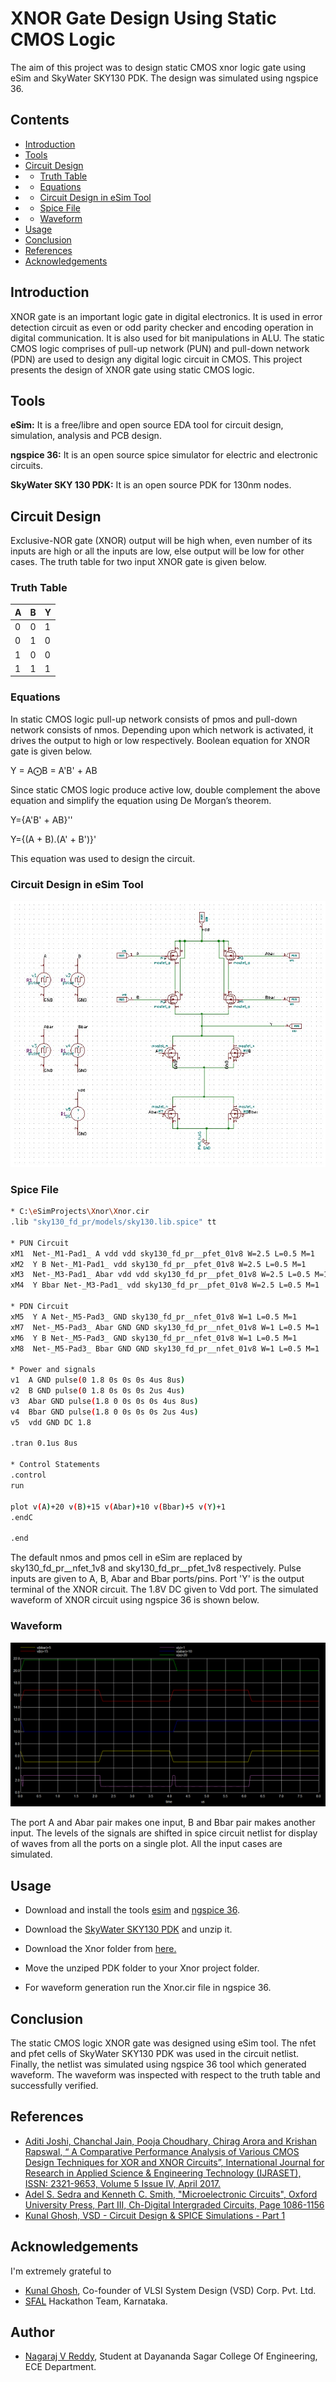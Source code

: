 # XNOR Gate Design Using Static CMOS Logic

The aim of this project was to design static CMOS xnor logic gate using  eSim and SkyWater SKY130 PDK.
The design was simulated using ngspice 36.


## Contents

 - [Introduction](#Introduction)
 - [Tools](#Tools)
 - [Circuit Design](#Circuit-Design)
 - - [Truth Table](#Truth-Table)
 - - [Equations](#Equations)
 - - [Circuit Design in eSim Tool](#Circuit-Design-in-eSim-Tool)
 - - [Spice File](#Spice-File)
 - - [Waveform](#Waveform)
 - [Usage](#Usage)
 - [Conclusion](#Conclusion)
 - [References](#References)
 - [Acknowledgements](#Acknowledgements)


## Introduction

XNOR gate is an important logic gate in digital electronics. It is used in error detection circuit as even or odd parity checker and encoding operation in digital communication.  It is also used for bit manipulations in ALU. The static CMOS logic comprises of pull-up network (PUN) and pull-down network (PDN) are used to design any digital logic circuit in CMOS. This project presents the design of XNOR gate using static CMOS logic.


## Tools

**eSim:** It is a free/libre and open source EDA tool for circuit design, simulation, analysis and PCB design. 

**ngspice 36:** It is an open source spice simulator for electric and electronic circuits.

**SkyWater SKY 130 PDK:** It is an open source PDK for 130nm nodes.

## Circuit Design

Exclusive-NOR gate (XNOR) output will be high when, even number of its inputs are high or all the inputs are low, else output will be low for other cases. The truth table for two input XNOR gate is given below.
### Truth Table

| A | B | Y |
| -------------- | --------------- | --------------- |
| 0 | 0 | 1 |
| 0 | 1 | 0 |
| 1 | 0 | 0 |
| 1 | 1 | 1 |

### Equations

In static CMOS logic pull-up network consists of pmos and pull-down network consists of nmos. Depending upon which network is activated, it drives the output to high or low respectively. Boolean equation for XNOR gate is given below.

Y = A⨀B = A'B' + AB

Since static CMOS logic produce active low, double complement the above equation and simplify the equation using De Morgan’s theorem.

Y={A'B' + AB}''

Y={(A + B).(A' + B')}'

This equation was used to design the circuit.

### Circuit Design in eSim Tool

<img src='images/Circuit.jpeg'>

### Spice File

```bash
* C:\eSimProjects\Xnor\Xnor.cir
.lib "sky130_fd_pr/models/sky130.lib.spice" tt

* PUN Circuit
xM1  Net-_M1-Pad1_ A vdd vdd sky130_fd_pr__pfet_01v8 W=2.5 L=0.5 M=1
xM2  Y B Net-_M1-Pad1_ vdd sky130_fd_pr__pfet_01v8 W=2.5 L=0.5 M=1
xM3  Net-_M3-Pad1_ Abar vdd vdd sky130_fd_pr__pfet_01v8 W=2.5 L=0.5 M=1
xM4  Y Bbar Net-_M3-Pad1_ vdd sky130_fd_pr__pfet_01v8 W=2.5 L=0.5 M=1

* PDN Circuit
xM5  Y A Net-_M5-Pad3_ GND sky130_fd_pr__nfet_01v8 W=1 L=0.5 M=1
xM7  Net-_M5-Pad3_ Abar GND GND sky130_fd_pr__nfet_01v8 W=1 L=0.5 M=1
xM6  Y B Net-_M5-Pad3_ GND sky130_fd_pr__nfet_01v8 W=1 L=0.5 M=1
xM8  Net-_M5-Pad3_ Bbar GND GND sky130_fd_pr__nfet_01v8 W=1 L=0.5 M=1

* Power and signals		
v1  A GND pulse(0 1.8 0s 0s 0s 4us 8us)	
v2  B GND pulse(0 1.8 0s 0s 0s 2us 4us)			
v3  Abar GND pulse(1.8 0 0s 0s 0s 4us 8us)			
v4  Bbar GND pulse(1.8 0 0s 0s 0s 2us 4us)			
v5  vdd GND DC 1.8

.tran 0.1us 8us

* Control Statements
.control
run

plot v(A)+20 v(B)+15 v(Abar)+10 v(Bbar)+5 v(Y)+1
.endC

.end
```

The default nmos and pmos cell in eSim are replaced by sky130_fd_pr__nfet_1v8 and sky130_fd_pr__pfet_1v8 respectively. Pulse inputs are given to A, B, Abar and Bbar ports/pins. Port 'Y' is the output terminal of the XNOR circuit. The 1.8V DC given to Vdd port. The simulated waveform of XNOR circuit using ngspice 36 is shown below.

### Waveform

<img src='images/Waveform.png'>

The port A and Abar pair makes one input, B and Bbar pair makes another input. The levels of the signals are shifted in spice circuit netlist for display of waves from all the ports on a single plot. All the input cases are simulated. 

## Usage

- Download and install the tools [esim](https://esim.fossee.in/download) and [ngspice 36](http://ngspice.sourceforge.net/download.html).

- Download the [SkyWater SKY130 PDK](https://static.fossee.in/esim/installation-files/sky130_fd_pr.zip) and unzip it.

- Download the Xnor folder from [here.](https://github.com/Knavere29/XNOR-Gate-Design-Using-Static-CMOS-Logic)

- Move the unziped PDK folder to your Xnor project folder.

- For waveform generation run the Xnor.cir file in ngspice 36.

## Conclusion 

The static CMOS logic XNOR gate was designed using eSim tool. The nfet and pfet cells of SkyWater SKY130 PDK was used in the circuit netlist. Finally, the netlist was simulated using ngspice 36 tool which generated waveform. The waveform was inspected with respect to the truth table and successfully verified.


## References

- [Aditi Joshi, Chanchal Jain, Pooja Choudhary, Chirag Arora and Krishan Rapswal, “ A Comparative Performance Analysis of Various CMOS Design Techniques for XOR and XNOR Circuits”, International Journal for Research in Applied Science & Engineering Technology (IJRASET), ISSN: 2321-9653, Volume 5 Issue IV, April 2017.](http://citeseerx.ist.psu.edu/viewdoc/download?doi=10.1.1.691.1319&rep=rep1&type=pdf) 
- [Adel S. Sedra and Kenneth C. Smith, "Microelectronic Circuits", Oxford University Press, Part III, Ch-Digital Intergraded Circuits, Page 1086-1156](https://www.amazon.in/Microelectronic-Circuits-Electrical-Computer-Engineering/dp/0199339139)
- [Kunal Ghosh, VSD - Circuit Design & SPICE Simulations - Part 1](https://www.udemy.com/course/vlsi-academy-circuit-design/)

## Acknowledgements

I'm extremely grateful to

- [Kunal Ghosh](https://github.com/kunalg123), Co-founder of VLSI System Design (VSD) Corp. Pvt. Ltd.
 - [SFAL](https://www.sfalcoe.com/) Hackathon Team, Karnataka.

## Author

- [Nagaraj V Reddy](https://github.com/Knavere29), Student at Dayananda Sagar College Of Engineering, ECE Department.
